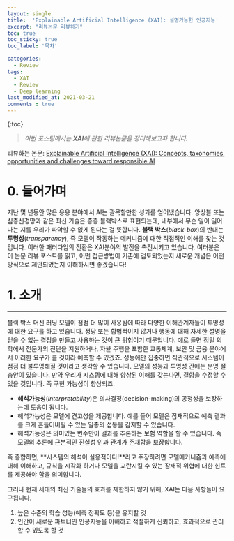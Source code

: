```yaml
---
layout: single
title:  'Explainable Artificial Intelligence (XAI): 설명가능한 인공지능'
excerpt: "리뷰논문 리뷰하기"
toc: true
toc_sticky: true
toc_label: '목차'

categories:
  - Review
tags:
  - XAI
  - Review
  - Deep learning
last_modified_at: 2021-03-21
comments : true
---
```

{:toc}

> _이번 포스팅에서는 **XAI**에 관한 리뷰논문을 정리해보고자 합니다._

리뷰하는 논문:
[Explainable Artificial Intelligence (XAI): Concepts, taxonomies, opportunities and challenges toward responsible AI](https://www.sciencedirect.com/science/article/pii/S1566253519308103)

# 0. 들어가며
지난 몇 년동안 많은 응용 분야에서 AI는 괄목할만한 성과를 얻어냈습니다. 앙상블 또는 심층신경망과 같은 최신 기술은 종종 블랙박스로 표현되는데, 내부에서 무슨 일이 일어나는 지를 우리가 파악할 수 없게 된다는 걸 뜻합니다.
**블랙 박스**(*black-box*)의 반대는 **투명성**(*transparency*), 즉 모델이 작동하는 메커니즘에 대한 직접적인 이해를 찾는 것입니다. 
이러한 패러다임의 전환은 XAI분야의 발전을 촉진시키고 있습니다. 여러분은 이 논문 리뷰 포스트를 읽고, 어떤 접근방법이 기존에 검토되었는지 새로운 개념은 어떤 방식으로 제안되었는지 이해하시면 좋겠습니다!  
  
# 1. 소개
---------
블랙 박스 머신 러닝 모델이 점점 더 많이 사용됨에 따라 다양한 이해관계자들이 투명성에 대한 요구를 하고 있습니다. 정당 또는 합법적이지 않거나 행동에 대해 자세한 설명을 얻을 수 없는 결정을 만들고 사용하는 것이 큰 위험이기 때문입니다. 예로 들면 정밀 의학에서 전문가의 진단을 지원하거나, 자율 주행을 포함한 교통체계, 보안 및 금융 분야에서 이러한 요구가 클 것이라 예측할 수 있겠죠.
성능에만 집중하면 직관적으로 시스템이 점점 더 불투명해질 것이라고 생각할 수 있습니다. 모델의 성능과 투명성 간에는 분명 절충안이 있습니다. 만약 우리가 시스템에 대해 향상된 이해를 갖는다면, 결함을 수정할 수 있을 것입니다. 즉 구현 가능성이 향상되죠.
- __해석가능성__(*Interpretability*)은 의사결정(decision-making)의 공정성을 보장하는데 도움이 됩니다. 
- 해석가능성은 모델에 견고성을 제공합니다. 예를 들어 모델은 잠재적으로 예측 결과를 크게 흔들어버릴 수 있는 일종의 섭동을 감지할 수 있습니다.
- 해석가능성은 의미있는 변수만이 결과를 추론하는 보험 역할을 할 수 있습니다. 즉 모델의 추론에 근본적인 진실성 인과 관계가 존재함을 보장합니다.

즉 종합하면, **시스템의 해석이 실용적이다!**라고 주장하려면 모델메커니즘과 예측에 대해 이해하고, 규칙을 시각화 하거나 모델을 교란시킬 수 있는 잠재적 위협에 대한 힌트를 제공해야 함을 의미합니다.  

그러나 현재 세대의 최신 기술들의 효과를 제한하지 않기 위해, XAI는 다음 사항들이 요구됩니다.
1. 높은 수준의 학습 성능(예측 정확도 등)을 유지할 것
2. 인간이 새로운 파트너인 인공지능을 이해하고 적절하게 신뢰하고, 효과적으로 관리할 수 있도록 할 것

